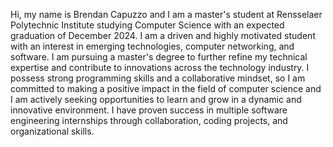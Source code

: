 Hi, my name is Brendan Capuzzo and I am a master's student at Rensselaer Polytechnic Institute studying Computer Science with an expected graduation of December 2024. I am a driven and highly motivated student with an interest in emerging technologies, computer networking, and software. I am pursuing a master's degree to further refine my technical expertise and contribute to innovations across the technology industry. I possess strong programming skills and a collaborative mindset, so I am committed to making a positive impact in the field of computer science and I am actively seeking opportunities to learn and grow in a dynamic and innovative environment. I have proven success in multiple software engineering internships through collaboration, coding projects, and organizational skills.

<!--
**bcapuzzo/bcapuzzo** is a ✨ _special_ ✨ repository because its `README.md` (this file) appears on your GitHub profile.

Here are some ideas to get you started:

- 🔭 I’m currently working on ...
- 🌱 I’m currently learning ...
- 👯 I’m looking to collaborate on ...
- 🤔 I’m looking for help with ...
- 💬 Ask me about ...
- 📫 How to reach me: ...
- 😄 Pronouns: ...
- ⚡ Fun fact: ...
-->
